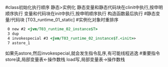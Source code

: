 #class初始化执行顺序
静态>实例化
静态变量和静态代码块在clinit中执行,按申明顺序执行
变量和代码块在init中执行,按申明顺序执行
构造函数最后执行
#静态变量/代码块
[T03_runtime_01_static]
#实例化对象时重排序
```asp
 0 new #2 <jvm/T03_runtime_02_instance$T>
 3 dup
 4 invokespecial #3 <jvm/T03_runtime_02_instance$T.<init>>
 7 astore_1
```
如果先astore,然后invokespecial,就会发生指令乱序,有可能线程逃逸
#重要指令
store读,局部变量表<-操作数栈
load写,局部变量表->操作数栈
